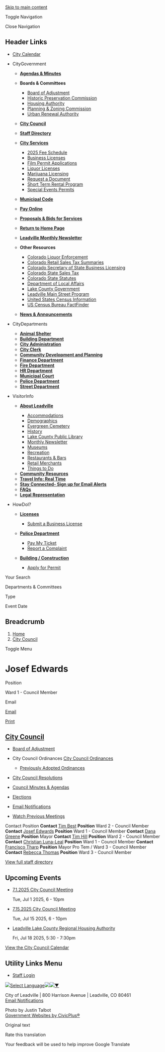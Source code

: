 [Skip to main content](https://www.leadville-co.gov/city-council/directory-listing/josef-edwards/)

Toggle Navigation

Close Navigation

## Header Links

- [City Calendar](https://www.leadville-co.gov/calendar)

<!--THE END-->

- CityGovernment
  
  - [**Agendas &amp; Minutes**](https://www.leadville-co.gov/meetings)
  - **Boards &amp; Committees**
    
    - [Board of Adjustment](https://www.leadville-co.gov/board-adjustment)
    - [Historic Preservation Commission](https://www.leadville-co.gov/historic-preservation-commission)
    - [Housing Authority](https://www.leadville-co.gov/housing-authority)
    - [Planning &amp; Zoning Commission](https://www.leadville-co.gov/planning)
    - [Urban Renewal Authority](https://www.leadville-co.gov/urban-renewal-authority)
  - [**City Council**](https://www.leadville-co.gov/city-council)
  - [**Staff Directory**](https://www.leadville-co.gov/Directory)
  
  <!--THE END-->
  
  - [**City Services**](https://www.leadville-co.gov/city-clerk)
    
    - [2025 Fee Schedule](https://www.leadville-co.gov/media/5056)
    - [Business Licenses](https://www.leadville-co.gov/city-clerk/page/business-licenses)
    - [Film Permit Applications](https://www.leadville-co.gov/city-clerk/page/film-permit-applications)
    - [Liquor Licenses](https://www.leadville-co.gov/city-clerk/page/liquor-licenses)
    - [Marijuana Licensing](https://www.leadville-co.gov/city-clerk/page/marijuana-licensing)
    - [Request a Document](https://www.leadville-co.gov/city-clerk/page/request-document)
    - [Short Term Rental Program](https://www.leadville-co.gov/city-clerk/page/city-leadville-short-term-rental-program)
    - [Special Events Permits](https://www.leadville-co.gov/city-clerk/page/special-event-permits)
  - [**Municipal Code**](https://library.municode.com/co/leadville/codes/code_of_ordinances "(opens in a new window)")
  - [**Pay Online**](https://secure.colorado.gov/payment/leadville "(opens in a new window)")
  - [**Proposals &amp; Bids for Services**](https://www.leadville-co.gov/proposals-bids-services)
  - [**Return to Home Page**](https://www.leadville-co.gov)
  
  <!--THE END-->
  
  - [**Leadville Monthly Newsletter**](https://www.leadville-co.gov/newsletters)
  - **Other Resources**
    
    - [Colorado Liquor Enforcement](https://sbg.colorado.gov/liquor "(opens in a new window)")
    - [Colorado Retail Sales Tax Summaries](https://cdor.colorado.gov/retail-sales-reports "(opens in a new window)")
    - [Colorado Secretary of State Business Licensing](https://www.coloradosos.gov "(opens in a new window)")
    - [Colorado State Sales Tax](https://tax.colorado.gov "(opens in a new window)")
    - [Colorado State Statutes](https://advance.lexis.com/container?config=0345494EJAA5ZjE0MDIyYy1kNzZkLTRkNzktYTkxMS04YmJhNjBlNWUwYzYKAFBvZENhdGFsb2e4CaPI4cak6laXLCWyLBO9&crid=f9687296-4693-44b8-8bcc-d1acf6911fa1&prid=91114de9-01c1-4a0e-857e-8a898edde8a0 "(opens in a new window)")
    - [Department of Local Affairs](https://cdola.colorado.gov "(opens in a new window)")
    - [Lake County Government](https://www.lakecountyco.gov "(opens in a new window)")
    - [Leadville Main Street Program](https://leadvillemainstreet.com "(opens in a new window)")
    - [United States Census Information](https://www.census.gov/en.html "(opens in a new window)")
    - [US Census Bureau FactFinder](https://data.census.gov/deeplinks?url=https%3A%2F%2Ffactfinder.census.gov%2Ffaces%2Fnav%2Fjsf%2Fpages%2Findex.xhtml "(opens in a new window)")
  - [**News &amp; Announcements**](https://www.leadville-co.gov/news)
  
  <!--THE END-->
- CityDepartments
  
  - [**Animal Shelter**](https://www.leadville-co.gov/Animal-Shelter)
  - [**Building Department**](https://www.leadville-co.gov/Building-Department)
  - [**City Administration**](https://www.leadville-co.gov/City-Administrator)
  - [**City Clerk**](https://www.leadville-co.gov/city-clerk)
  
  <!--THE END-->
  
  - [**Community Development and Planning**](https://www.leadville-co.gov/community-development-and-planning)
  - [**Finance Department**](https://www.leadville-co.gov/Finance-Department)
  - [**Fire Department**](https://www.leadville-co.gov/fire-department)
  - [**HR Department**](https://www.leadville-co.gov/human-resources)
  
  <!--THE END-->
  
  - [**Municipal Court**](https://www.leadville-co.gov/Municipal-Court)
  - [**Police Department**](https://www.leadville-co.gov/police-department)
  - [**Street Department**](https://www.leadville-co.gov/Street-Department)
  
  <!--THE END-->
- VisitorInfo
  
  - [**About Leadville**](https://www.leadville-co.gov/about-leadville)
    
    - [Accommodations](https://www.leadville-co.gov/visitors/page/accommodations)
    - [Demographics](https://www.leadville-co.gov/about-leadville/page/demographics)
    - [Evergreen Cemetery](https://lakecountypubliclibrary.org/localhistory/cemeteryrecords "(opens in a new window)")
    - [History](https://www.leadville-co.gov/about-leadville/page/history)
    - [Lake County Public Library](https://lakecountypubliclibrary.org/home "(opens in a new window)")
    - [Monthly Newsletter](https://www.leadville-co.gov/newsletters)
    - [Museums](https://www.leadville-co.gov/about-leadville/page/museums)
    - [Recreation](https://www.leadville-co.gov/about-leadville/page/recreation)
    - [Restaurants &amp; Bars](https://www.leadville-co.gov/visitors/page/restaurants-bars)
    - [Retail Merchants](https://www.leadville-co.gov/visitors/page/retail-merchants)
    - [Things to Do](https://www.leadville-co.gov/visitors)
  
  <!--THE END-->
  
  - [**Community Resources**](https://www.leadville-co.gov/about-leadville/page/community-resources)
  - [**Travel Info: Real Time**](https://www.cotrip.org/home "(opens in a new window)")
  - [**Stay Connected- Sign up for Email Alerts**](https://docs.google.com/forms/d/e/1FAIpQLSd9lh6SztELEHYAtNW_h33IyNnPF-ReSd2aDthfmgAcYTcAeA/viewform?usp=header "(opens in a new window)")
  
  <!--THE END-->
  
  - [**FAQs**](https://www.leadville-co.gov/faqs)
  - [**Legal Representation**](https://www.leadville-co.gov/about-leadville/page/legal-representation)
  
  <!--THE END-->
- HowDoI?
  
  - [**Licenses**](https://www.leadville-co.gov/how-do-i/page/licenses)
    
    - [Submit a Business License](https://www.leadville-co.gov/how-do-i/page/submit-business-license)
  
  <!--THE END-->
  
  - [**Police Department**](https://www.leadville-co.gov/how-do-i/page/police-department)
    
    - [Pay My Ticket](https://www.leadville-co.gov/how-do-i/page/police)
    - [Report a Complaint](https://www.leadville-co.gov/how-do-i/page/report-complaint)
  
  <!--THE END-->
  
  <!--THE END-->
  
  - [**Building / Construction**](https://www.leadville-co.gov/how-do-i/page/building-construction)
    
    - [Apply for Permit](https://www.leadville-co.gov/how-do-i/page/apply-permit)

Your Search

Departments &amp; Committees

Type

Event Date

## Breadcrumb

1. [Home](https://www.leadville-co.gov)
2. [City Council](https://www.leadville-co.gov/city-council)

Toggle Menu

# Josef Edwards

Position

Ward 1 - Council Member

Email

[Email](https://www.leadville-co.gov/email-contact/node/1821/field_email "(Email Josef  Edwards, opens in a new window)")

[Print](https://www.leadville-co.gov/print/pdf/node/1821)

## [City Council](https://www.leadville-co.gov/city-council)

- [Board of Adjustment](https://www.leadville-co.gov/board-adjustment)
- City Council Ordinances [City Council Ordinances](https://www.leadville-co.gov/city-council/page/city-council-ordinances)
  
  - [Previously Adopted Ordinances](https://www.leadville-co.gov/ordinances)
- [City Council Resolutions](https://www.leadville-co.gov/city-council/page/city-council-resolutions)
- [Council Minutes &amp; Agendas](https://www.leadville-co.gov/meetings?field_smart_date_value_1=&field_smart_date_end_value=&combine=&boards-commissions=886)
- [Elections](https://www.leadville-co.gov/city-council/page/elections "Municipal Elections Processes in Leadville, Colorado")
- [Email Notifications](https://www.leadville-co.gov/notifications)
- [Watch Previous Meetings](https://www.youtube.com/playlist?list=PL4g7eMbt1LEz8hC5y55oMw7uvGEICS539 "(opens in a new window)")

Contact Position **Contact** [Tim Best](https://www.leadville-co.gov/city-council/directory-listing/tim-best) **Position** Ward 2 - Council Member **Contact** [Josef Edwards](https://www.leadville-co.gov/city-council/directory-listing/josef-edwards) **Position** Ward 1 - Council Member **Contact** [Dana Greene](https://www.leadville-co.gov/city-council/directory-listing/dana-greene) **Position** Mayor **Contact** [Tim Hill](https://www.leadville-co.gov/city-council/directory-listing/tim-hill) **Position** Ward 2 - Council Member **Contact** [Christian Luna-Leal](https://www.leadville-co.gov/city-council/directory-listing/christian-luna-leal) **Position** Ward 1 - Council Member **Contact** [Francisco Tharp](https://www.leadville-co.gov/city-council/directory-listing/francisco-tharp) **Position** Mayor Pro Tem / Ward 3 - Council Member **Contact** [Rebecca Thomas](https://www.leadville-co.gov/city-council/directory-listing/rebecca-thomas) **Position** Ward 3 - Council Member

[View full staff directory](https://www.leadville-co.gov/directory)

## Upcoming Events

- [7.1.2025 City Council Meeting](https://www.leadville-co.gov/city-council/meeting/712025-city-council-meeting)
  
  Tue, Jul 1 2025, 6 - 10pm
- [7.15.2025 City Council Meeting](https://www.leadville-co.gov/city-council/meeting/7152025-city-council-meeting)
  
  Tue, Jul 15 2025, 6 - 10pm
- [Leadville Lake County Regional Housing Authority](https://www.leadville-co.gov/city-council/page/leadville-lake-county-regional-housing-authority)
  
  Fri, Jul 18 2025, 5:30 - 7:30pm

[View the City Council Calendar](https://www.leadville-co.gov/calendar?boards-commissions=886)

## Utility Links Menu

- [Staff Login](https://www.leadville-co.gov/login?current=%2Fhistoric-preservation-commission%2Fmeeting%2F01282025-hpc-regular-meeting)

![](https://www.google.com/images/cleardot.gif)[Select Language![](https://www.google.com/images/cleardot.gif)​![](https://www.google.com/images/cleardot.gif)▼](https://www.leadville-co.gov/city-council/directory-listing/josef-edwards)

City of Leadville | 800 Harrison Avenue | Leadville, CO 80461  
[Email Notifications](https://www.leadville-co.gov/notifications)

Photo by Justin Talbot  
[Government Websites by CivicPlus®](https://www.civicplus.com "(opens in a new window)")

Original text

Rate this translation

Your feedback will be used to help improve Google Translate